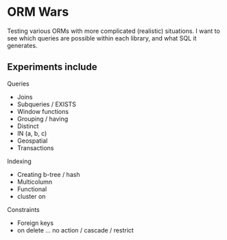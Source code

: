 # ORM Wars

Testing various ORMs with more complicated (realistic) situations.
I want to see which queries are possible within each library, and
what SQL it generates.

## Experiments include

Queries
* Joins
* Subqueries / EXISTS
* Window functions
* Grouping / having
* Distinct
* IN (a, b, c)
* Geospatial
* Transactions

Indexing
* Creating b-tree / hash
* Multicolumn
* Functional
* cluster on

Constraints
* Foreign keys
* on delete … no action / cascade / restrict
